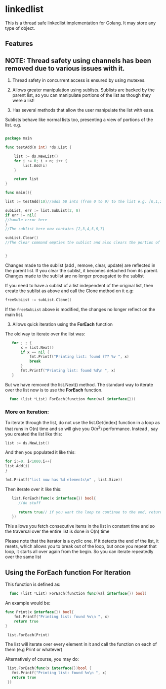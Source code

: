 # linkedlist

This is a thread safe linkedlist implementation for Golang.
It may store any type of object.

 
## Features



## NOTE: Thread safety using channels has been removed due to various issues with it.

1. Thread safety in concurrent access is ensured by using mutexes.

2. Allows greater manipulation using sublists. Sublists are backed by the parent list, so you can manipulate portions of the list as though they were a list!

3. Has several methods that allow the user manipulate the list with ease.




Sublists behave like normal lists too, presenting a view of portions of the list.
e.g.

```Go

package main

func testAdd(n int) *ds.List {

	list := ds.NewList()
	for i := 0; i < n; i++ {
		list.Add(i)
	}

	return list
}

func main(){

list := testAdd(10)//adds 50 ints (from 0 to 9) to the list e.g. [0,1,2,3,4,5,6,7,8,9]

subList, err := list.SubList(2, 8)
if err != nil{
//handle error here
}
//The sublist here now contains [2,3,4,5,6,7]

subList.Clear()
//The Clear command empties the sublist and also clears the portion of the list occupied by the sublist. The list now contains: [0,1,8,9]


}

```

Changes made to the sublist (add , remove, clear, update) are reflected in the parent list.
If you clear the sublist, it becomes detached from its parent.
Changes made to the sublist are no longer propagated to the sublist

If you need to have a sublist of a list independent of the original list, then create the sublist as above and call the Clone method on it e.g:


```Go
freeSubList := subList.Clone()
```

If the <code>freeSubList</code> above is modified, the changes no longer reflect on the main list.


3. Allows quick iteration using the <b>ForEach</b> function

The old way to iterate over the list was:

 ```Go
	for ; ; {
		x = list.Next()
		if x == nil {
			fmt.Printf("Printing list: found ??? %v ", x)
			break
		}
		fmt.Printf("Printing list: found %d\n ", x)
	}
 ```

But we have removed the list.Next() method. The standard way to iterate over the list now is to use the <b>ForEach</b> function.

```Go
  func (list *List) ForEach(function func(val interface{}))
```

### More on Iteration:

To iterate through the list, do not use the list.Get(index) function in a loop as that runs in O(n) time and so will give you O(n<sup>2</sup>) performance.
Instead , say you created the list like this:

```Go
list := ds.NewList()
 ```


And then you populated it like this:

```Go
for i:=0; i<1000;i++{
list.Add(i)
}

fmt.Printf("list now has %d elements\n" , list.Size))
 ```
 Then iterate over it like this:
 
 ```Go
	list.ForEach(func(x interface{}) bool{
	   //do stuff
	   
	   return true// if you want the loop to continue to the end, return true. If you want the function to break out, return false.
	})
 ```


This allows you fetch consecutive items in the list in constant time and so the traversal over the entire list is done in O(n) time

Please note that the iterator is a cyclic one.
If it detects the end of the list, it resets, which allows you to break out of the loop, but once you repeat that loop, it starts all over again from the
begin. So you can iterate repeatedly over the same list


## Using the ForEach function For Iteration

This function is defined as:

```Go
  func (list *List) ForEach(function func(val interface{}) bool)
```

An example would be:

```Go
func Print(x interface{}) bool{
	fmt.Printf("Printing list: found %v\n ", x)
	return true
}

 list.ForEach(Print)

```
The list will iterate over every element in it and call the function on each of them (e.g Print or whatever) 

Alternatively of course, you may do:
```Go
 list.ForEach(func(x interface{})bool {
   fmt.Printf("Printing list: found %v\n ", x)
   return true
 })
```
